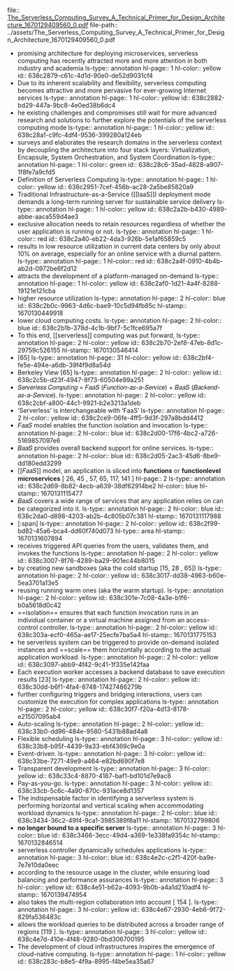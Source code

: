 file:: [The_Serverless_Computing_Survey_A_Technical_Primer_for_Design_Architecture_1670129409560_0.pdf](../assets/The_Serverless_Computing_Survey_A_Technical_Primer_for_Design_Architecture_1670129409560_0.pdf)
file-path:: ../assets/The_Serverless_Computing_Survey_A_Technical_Primer_for_Design_Architecture_1670129409560_0.pdf

- promising architecture for deploying microservices, serverless computing has recently attracted more and more attention in both industry and academia
  ls-type:: annotation
  hl-page:: 1
  hl-color:: yellow
  id:: 638c2879-c61c-4d1d-90e0-de52d9031cf4
- Due to its inherent scalability and flexibility, serverless computing becomes attractive and more pervasive for ever-growing Internet services
  ls-type:: annotation
  hl-page:: 1
  hl-color:: yellow
  id:: 638c2882-bd29-447a-9bc8-4e0ed38b6dc4
- he existing challenges and compromises still wait for more advanced research and solutions to further explore the potentials of the serverless computing mode
  ls-type:: annotation
  hl-page:: 1
  hl-color:: yellow
  id:: 638c28a1-c9fc-4df4-9536-399280a124eb
- surveys and elaborates the research domains in the serverless context by decoupling the architecture into four stack layers: Virtualization, Encapsule, System Orchestration, and System Coordination
  ls-type:: annotation
  hl-page:: 1
  hl-color:: green
  id:: 638c28c6-35ad-4828-a907-1f8fe7a9cfd5
- Definition of Serverless Computing
  ls-type:: annotation
  hl-page:: 1
  hl-color:: yellow
  id:: 638c2951-7cef-456b-ac28-2a5be85820a9
- Traditional Infrastructure-as-a-Service ([[IaaS]]) deployment mode demands a long-term running server for sustainable service delivery
  ls-type:: annotation
  hl-page:: 1
  hl-color:: yellow
  id:: 638c2a2b-b430-4989-abbe-aaca559d4ae3
- exclusive allocation needs to retain resources regardless of whether the user application is running or not.
  ls-type:: annotation
  hl-page:: 1
  hl-color:: red
  id:: 638c2a40-eb22-4da3-926b-5e1af65859c5
- results in low resource utilization in current data centers by only about 10% on average, especially for an online service with a diurnal pattern.
  ls-type:: annotation
  hl-page:: 1
  hl-color:: red
  id:: 638c2a4f-0910-4b4b-ab2d-0972be6f2d12
- attracts the development of a platform-managed on-demand
  ls-type:: annotation
  hl-page:: 1
  hl-color:: yellow
  id:: 638c2af0-1d21-4a4f-8288-19121e121cba
- higher resource utilization
  ls-type:: annotation
  hl-page:: 2
  hl-color:: blue
  id:: 638c2b0c-9963-4d6c-bae9-10c5d94fb85c
  hl-stamp:: 1670130449918
- lower cloud computing costs.
  ls-type:: annotation
  hl-page:: 2
  hl-color:: blue
  id:: 638c2b1b-378d-4c1b-9bf7-5c1fce695a7f
- To this end, [[serverless]] computing was put forward,
  ls-type:: annotation
  hl-page:: 2
  hl-color:: yellow
  id:: 638c2b70-2ef8-47eb-8d1c-29759c526155
  hl-stamp:: 1670130546414
- [65]
  ls-type:: annotation
  hl-page:: 31
  hl-color:: yellow
  id:: 638c2bf4-fe5e-494e-a6db-39f4f9d8a54d
- Berkeley View [65]
  ls-type:: annotation
  hl-page:: 2
  hl-color:: yellow
  id:: 638c2c5b-d23f-4947-8f73-60504e99a251
- 𝑆𝑒𝑟𝑣𝑒𝑟𝑙𝑒𝑠𝑠 𝐶𝑜𝑚𝑝𝑢𝑡𝑖𝑛𝑔 = 𝐹𝑎𝑎𝑆 (𝐹𝑢𝑛𝑐𝑡𝑖𝑜𝑛-𝑎𝑠-𝑎-𝑆𝑒𝑟𝑣𝑖𝑐𝑒) + 𝐵𝑎𝑎𝑆 (𝐵𝑎𝑐𝑘𝑒𝑛𝑑-𝑎𝑠-𝑎-𝑆𝑒𝑟𝑣𝑖𝑐𝑒).
  ls-type:: annotation
  hl-page:: 2
  hl-color:: yellow
  id:: 638c2cbf-a800-44c1-9921-b2e3213a1deb
- ‘Serverless’ is interchangeable with ‘FaaS’
  ls-type:: annotation
  hl-page:: 2
  hl-color:: yellow
  id:: 638c2ce9-06fe-4ff5-9d3f-297a8bdd4412
- 𝐹𝑎𝑎𝑆 model enables the function isolation and invocation
  ls-type:: annotation
  hl-page:: 2
  hl-color:: blue
  id:: 638c2d00-17f6-4bc2-a726-5169857097e6
- 𝐵𝑎𝑎𝑆 provides overall backend support for online services.
  ls-type:: annotation
  hl-page:: 2
  hl-color:: blue
  id:: 638c2d05-2ac3-45d6-8be9-dd180edd3299
- [[𝐹𝑎𝑎𝑆]] model, an application is sliced into **functions** or **functionlevel microservices** [ 26, 45 , 57, 65, 117, 141 ]
  hl-page:: 2
  ls-type:: annotation
  id:: 638c2d69-8b82-4ecb-a639-38df62914be2
  hl-color:: blue
  hl-stamp:: 1670131115477
- 𝐵𝑎𝑎𝑆 covers a wide range of services that any application relies on can be categorized into it.
  ls-type:: annotation
  hl-page:: 2
  hl-color:: blue
  id:: 638c2da0-d898-4203-ab2b-4c805b07c381
  hl-stamp:: 1670131117988
- [:span]
  ls-type:: annotation
  hl-page:: 2
  hl-color:: yellow
  id:: 638c2f99-bd82-45a6-bca4-dd60f740d073
  hl-type:: area
  hl-stamp:: 1670131607894
- receives triggered API queries from the users, validates them, and invokes the functions 
  ls-type:: annotation
  hl-page:: 2
  hl-color:: yellow
  id:: 638c3007-8f76-4289-ba29-901ec44b8015
- by creating new sandboxes (aka the cold startup [15, 28 , 65])
  ls-type:: annotation
  hl-page:: 2
  hl-color:: yellow
  id:: 638c3017-dd38-4963-b60e-5ea3701a13e5
- reusing running warm ones (aka the warm startup).
  ls-type:: annotation
  hl-page:: 2
  hl-color:: yellow
  id:: 638c301e-7c08-4a3e-b1f6-b0a5618d0c42
- ==isolation== ensures that each function invocation runs in an individual container or a virtual machine assigned from an access-control controller.
  ls-type:: annotation
  hl-page:: 2
  hl-color:: yellow
  id:: 638c303a-ecf0-465a-ae17-25ecfe7ba5a4
  hl-stamp:: 1670131775153
- he serverless system can be triggered to provide on-demand isolated instances and ==scale== them horizontally according to the actual application workload.
  ls-type:: annotation
  hl-page:: 2
  hl-color:: yellow
  id:: 638c3097-abb9-4f42-9c41-1f335e142faa
- Each execution worker accesses a backend database to save execution results [23]
  ls-type:: annotation
  hl-page:: 2
  hl-color:: yellow
  id:: 638c30dd-b6f1-4fa4-8748-17427486279b
- further configuring triggers and bridging interactions, users can customize the execution for complex applications
  ls-type:: annotation
  hl-page:: 2
  hl-color:: yellow
  id:: 638c30f7-f20a-4d13-8178-e21507095ab4
- Auto-scaling
  ls-type:: annotation
  hl-page:: 2
  hl-color:: yellow
  id:: 638c33b0-dd96-484e-9580-5431b88ad4a8
- Flexible scheduling
  ls-type:: annotation
  hl-page:: 3
  hl-color:: yellow
  id:: 638c33b8-b95f-4439-9a33-ebf4369c9e0a
- Event-driven.
  ls-type:: annotation
  hl-page:: 3
  hl-color:: yellow
  id:: 638c33be-7271-49e9-a464-e82bd690f7e8
- Transparent development
  ls-type:: annotation
  hl-page:: 3
  hl-color:: yellow
  id:: 638c33c4-8870-4187-baf1-bd101d7e9ac8
- Pay-as-you-go.
  ls-type:: annotation
  hl-page:: 3
  hl-color:: yellow
  id:: 638c33cb-5c6c-4a90-870c-931ace8d1357
- The indispensable factor in identifying a serverless system is performing horizontal and vertical scaling when accommodating workload dynamics
  ls-type:: annotation
  hl-page:: 2
  hl-color:: blue
  id:: 638c3434-36c2-49f4-9ca1-3985389f8a11
  hl-stamp:: 1670132799806
- **no longer bound to a specific server**
  ls-type:: annotation
  hl-page:: 3
  hl-color:: blue
  id:: 638c3466-3ecc-49d4-a369-1e338fa9354c
  hl-stamp:: 1670132846514
- serverless controller dynamically schedules applications 
  ls-type:: annotation
  hl-page:: 3
  hl-color:: blue
  id:: 638c4e2c-c2f1-420f-ba9e-7e7e10da0eec
- according to the resource usage in the cluster, while ensuring load balancing and performance assurances
  ls-type:: annotation
  hl-page:: 3
  hl-color:: yellow
  id:: 638c4e51-b62a-4093-9b0b-a4a1d210adf4
  hl-stamp:: 1670139474954
- also takes the multi-region collaboration into account [ 154 ].
  ls-type:: annotation
  hl-page:: 3
  hl-color:: yellow
  id:: 638c4e67-2930-4eb6-9f72-829fa536483c
- allows the workload queries to be distributed across a broader range of regions [119 ].
  ls-type:: annotation
  hl-page:: 3
  hl-color:: yellow
  id:: 638c4e7d-410e-4f48-9280-0bd306700195
- The development of cloud infrastructures inspires the emergence of cloud-native computing. 
  ls-type:: annotation
  hl-page:: 1
  hl-color:: yellow
  id:: 638c283c-b8e5-4f9a-8995-f4be5ea35a67